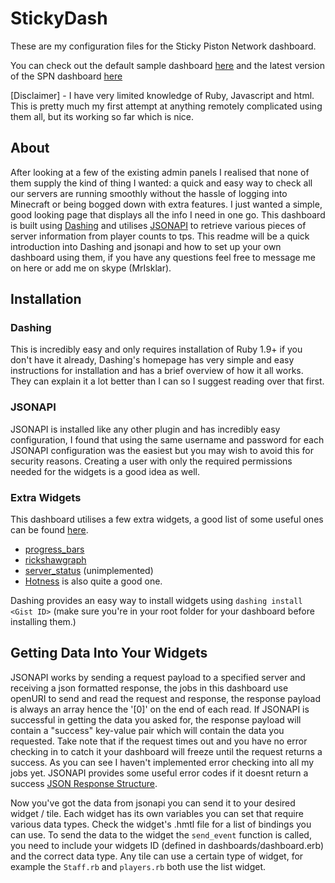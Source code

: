 StickyDash
==========

These are my configuration files for the Sticky Piston Network dashboard.

You can check out the default sample dashboard [here](http://dashingdemo.herokuapp.com/sample) and the latest version of the SPN dashboard [here](http://i.imgur.com/d4IUhVT.png)

[Disclaimer] - I have very limited knowledge of Ruby, Javascript and html. This is pretty much my first attempt at anything remotely complicated using them all, but its working so far which is nice.


About
---------
After looking at a few of the existing admin panels I realised that none of them supply the kind of thing I wanted: a quick and easy way to check all our servers are running smoothly without the hassle of logging into Minecraft
or being bogged down with extra features. I just wanted a simple, good looking page that displays all the info I need in one go.
This dashboard is built using [Dashing](http://dashing.io/) and utilises [JSONAPI](https://github.com/alecgorge/jsonapi) to retrieve various pieces of server information from player counts to tps.
This readme will be a quick introduction into Dashing and jsonapi and how to set up your own dashboard using them, if you have any questions feel free to message me on here or add me on skype (MrIsklar).

Installation
-------------

### Dashing

This is incredibly easy and only requires installation of Ruby 1.9+ if you don't have it already, Dashing's homepage has very simple and easy instructions for installation and has a brief overview of how it all works.
They can explain it a lot better than I can so I suggest reading over that first.

### JSONAPI

JSONAPI is installed like any other plugin and has incredibly easy configuration, I found that using the same username and password for each JSONAPI configuration was the easiest but you may wish to avoid this for security reasons.
Creating a user with only the required permissions needed for the widgets is a good idea as well.

### Extra Widgets

This dashboard utilises a few extra widgets, a good list of some useful ones can be found [here](https://github.com/Shopify/dashing/wiki/Additional-Widgets).

- [progress_bars](https://gist.github.com/mdirienzo/6716905)
- [rickshawgraph](https://gist.github.com/jwalton/6614023)
- [server_status](https://gist.github.com/willjohnson/6313986) (unimplemented)
- [Hotness](https://gist.github.com/rowanu/6246149) is also quite a good one.

Dashing provides an easy way to install widgets using `dashing install <Gist ID>` (make sure you're in your root folder for your dashboard before installing them.)

Getting Data Into Your Widgets
-------------------------------

JSONAPI works by sending a request payload to a specified server and receiving a json formatted response, the jobs in this dashboard use openURI to send and read the request and response, the response payload is
always an array hence the '[0]' on the end of each read. If JSONAPI is successful in getting the data you asked for, the response payload will contain a "success" key-value pair which will contain the data you requested.
Take note that if the request times out and you have no error checking in to catch it your dashboard will freeze until the request returns a success. As you can see I haven't implemented error checking into all my jobs yet.
JSONAPI provides some useful error codes if it doesnt return a success [JSON Response Structure](https://github.com/alecgorge/jsonapi#json-response-structure).

Now you've got the data from jsonapi you can send it to your desired widget / tile. Each widget has its own variables you can set that require various data types. Check the widget's .hmtl file for a list of bindings you can use.
To send the data to the widget the `send_event` function is called, you need to include your widgets ID (defined in dashboards/dashboard.erb) and the correct data type. Any tile can use a certain type of widget, for example the `Staff.rb` and 
`players.rb` both use the list widget.


